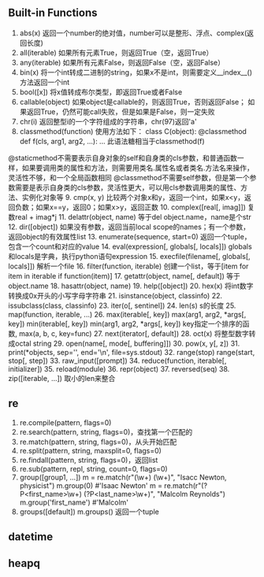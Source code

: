 ## Built-in Functions

1. abs(x)
  返回一个number的绝对值，number可以是整形、浮点、complex(返回长度)
2. all(iterable)
  如果所有元素True，则返回True（空，返回True）
3. any(iterable)
  如果所有元素False，则返回False（空，返回False）
4. bin(x)
  将一个int转成二进制的string，如果x不是int，则需要定义__index__()方法返回一个int
5. bool([x])
  将x值转成布尔类型，即返回True或者False
6. callable(object)
  如果object是callable的，则返回True，否则返回False；
  如果返回True，仍然可能call失败，但是如果是False，则一定失败
7. chr(i)
  返回整型i的一个字符组成的字符串，chr(97)返回'a'
8. classmethod(function)
  使用方法如下：
  class C(object):
    @classmethod
    def f(cls, arg1, arg2, ...):
      ...
  此语法糖相当于classmethod(f)

  @staticmethod不需要表示自身对象的self和自身类的cls参数，和普通函数一样，如果要调用类的属性和方法，则需要用类名.属性名或者类名.方法名来操作，灵活性不够，和一个全局函数相同
  @classmethod不需要self参数，但是第一个参数需要是表示自身类的cls参数，灵活性更大，可以用cls参数调用类的属性、方法、实例化对象等
9. cmp(x, y)
  比较两个对象x和y，返回一个int，如果x<y，返回负数；如果x==y，返回0；如果x>y，返回正数
10. complex([real[, imag]])
  复数real + imag*j
11. delattr(object, name)
  等于del object.name，name是个str
12. dir([object])
  如果没有参数，返回当前local scope的names；有一个参数，返回object的有效属性list
13. enumerate(sequence, start=0)
  返回一个tuple，包含一个count和对应的value
14. eval(expression[, globals[, locals]])
  globals和locals是字典，执行python语句expression
15. execfile(filename[, globals[, locals]])
  解析一个file
16. filter(function, iterable)
  创建一个list，等于[item for item in iterable if function(item)]
17. getattr(object, name[, default])
  等于object.name
18. hasattr(object, name)
19. help([object])
20. hex(x)
  将int数字转换成0x开头的小写字母字符串
21. isinstance(object, classinfo)
22. issubclass(class, classinfo)
23. iter(o[, sentinel])
24. len(s)
  s的长度
25. map(function, iterable, ...)
26. max(iterable[, key])
  max(arg1, arg2, *args[, key])
  min(iterable[, key])
  min(arg1, arg2, *args[, key])
  key指定一个排序的函数, max(a, b, c, key=func)
27. next(iterator[, default])
28. oct(x)
  将整型数字转成octal string
29. open(name[, mode[, buffering]])
30. pow(x, y[, z])
31. print(\*objects, sep='', end='\n', file=sys.stdout)
32. range(stop)
  range(start, stop[, step])
33. raw_input([prompt])
34. reduce(function, iterable[, initializer])
35. reload(module)
36. repr(object)
37. reversed(seq)
38. zip([iterable, ...])
  取小的len来整合

## re
1. re.compile(pattern, flags=0)
2. re.search(pattern, string, flags=0)，查找第一个匹配的
3. re.match(pattern, string, flags=0)，从头开始匹配
4. re.split(pattern, string, maxsplit=0, flags=0)
5. re.findall(pattern, string, flags=0)，返回list
6. re.sub(pattern, repl, string, count=0, flags=0)
7. group([group1, ...])
  m = re.match(r"(\w+) (\w+)", "Isacc Newton, physicist")
  m.group(0)  #'Isaac Newton'
  m = re.match(r"(?P<first_name>\w+) (?P<last_name>\w+)", "Malcolm Reynolds")
  m.group('first_name') #'Malcolm'
8. groups([default])
  m.groups()
  返回一个tuple


## datetime


## heapq

